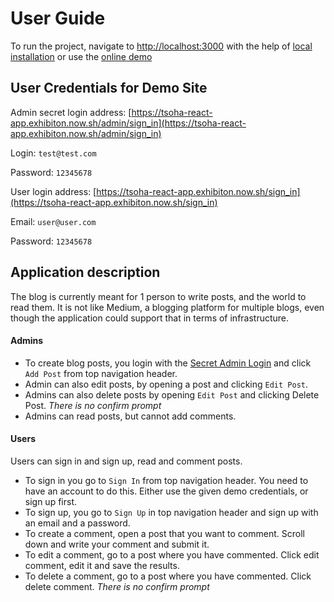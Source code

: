 # User Guide

To run the project, navigate to [http://localhost:3000](http://localhost:3000) with the help of [local installation](https://github.com/exhibiton/tsoha-blog/tree/master/dokumentaatio/installation_guide.md) or use the [online demo](https://tsoha-react-app.exhibiton.now.sh)

## User Credentials for Demo Site

Admin secret login address: [https://tsoha-react-app.exhibiton.now.sh/admin/sign_in](https://tsoha-react-app.exhibiton.now.sh/admin/sign_in)

Login: `test@test.com`

Password: `12345678`

User login address: [https://tsoha-react-app.exhibiton.now.sh/sign_in](https://tsoha-react-app.exhibiton.now.sh/sign_in)

Email: `user@user.com`

Password: `12345678`

## Application description

The blog is currently meant for 1 person to write posts, and the world to read them. It is not like Medium, a blogging platform for multiple blogs, even though the application could support that in terms of infrastructure. 

#### Admins

- To create blog posts, you login with the [Secret Admin Login](https://tsoha-react-app.exhibiton.now.sh/admin/sign_in) and click `Add Post` from top navigation header.
- Admin can also edit posts, by opening a post and clicking `Edit Post`.
- Admins can also delete posts by opening `Edit Post` and clicking Delete Post. *There is no confirm prompt*
- Admins can read posts, but cannot add comments.

#### Users
Users can sign in and sign up, read and comment posts.
- To sign in you go to `Sign In` from top navigation header. You need to have an account to do this. Either use the given demo credentials, or sign up first.
- To sign up, you go to `Sign Up` in top navigation header and sign up with an email and a password.
- To create a comment, open a post that you want to comment. Scroll down and write your comment and submit it.
- To edit a comment, go to a post where you have commented. Click edit comment, edit it and save the results.
- To delete a comment, go to a post where you have commented. Click delete comment. *There is no confirm prompt*